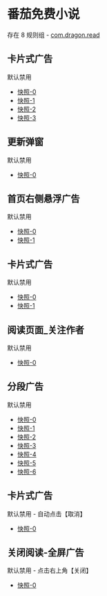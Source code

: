 # 番茄免费小说

存在 8 规则组 - [com.dragon.read](/src/apps/com.dragon.read.ts)

## 卡片式广告

默认禁用

- [快照-0](https://i.gkd.li/import/12908734)
- [快照-1](https://i.gkd.li/import/12716444)
- [快照-2](https://i.gkd.li/import/13062909)
- [快照-3](https://i.gkd.li/import/13520314)

## 更新弹窗

默认禁用

- [快照-0](https://i.gkd.li/import/12716477)

## 首页右侧悬浮广告

默认禁用

- [快照-0](https://i.gkd.li/import/12716506)
- [快照-1](https://i.gkd.li/import/13318796)

## 卡片式广告

默认禁用

- [快照-0](https://i.gkd.li/import/12910159)
- [快照-1](https://i.gkd.li/import/12878266)

## 阅读页面\_关注作者

默认禁用

- [快照-0](https://i.gkd.li/import/13399505)

## 分段广告

默认禁用

- [快照-0](https://i.gkd.li/import/13520160)
- [快照-1](https://i.gkd.li/import/13843155)
- [快照-2](https://i.gkd.li/import/13520219)
- [快照-3](https://i.gkd.li/import/13674550)
- [快照-4](https://i.gkd.li/import/13674556)
- [快照-5](https://i.gkd.li/import/13816453)
- [快照-6](https://i.gkd.li/import/13816454)

## 卡片式广告

默认禁用 - 自动点击【取消】

- [快照-0](https://i.gkd.li/import/12716592)

## 关闭阅读-全屏广告

默认禁用 - 点击右上角【关闭】

- [快照-0](https://i.gkd.li/import/13191156)
